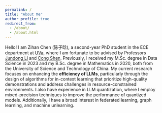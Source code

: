 ```yaml
---
permalink: /
title: "About Me"
author_profile: true
redirect_from: 
  - /about/
  - /about.html
---
```


Hello! I am Zihan Chen (陈子晗), a second-year PhD student in the ECE department at [UVa](https://engineering.virginia.edu/department/electrical-and-computer-engineering), where I am fortunate to be advised by Professors [Jundong Li](https://jundongli.github.io/) and [Cong Shen](https://cshen317.github.io/). Previously, I received my M.Sc. degree in Data Science in 2023 and my B.Sc. degree in Mathematics in 2020, both from the University of Science and Technology of China. My current research focuses on enhancing the **efficiency of LLMs**, particularly through the design of algorithms for in-context learning that prioritize high-quality demonstrations and address challenges in resource-constrained environments. I also have experience in LLM quantization, where I employ mixed-precision techniques to improve the performance of quantized models. Additionally, I have a broad interest in federated learning, graph learning, and machine unlearning.

<script type='text/javascript' id='clustrmaps' src='//cdn.clustrmaps.com/map_v2.js?cl=e6e7ea&w=300&t=n&d=jzQf8t-y5uRMx69KosM54xyMR-0Fy_frlczjjmu7DbY&co=3788c1&cmo=f24a36&cmn=75ff03'></script>

